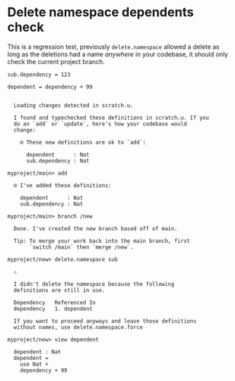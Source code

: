 <!-- https://github.com/unisonweb/unison/issues/4997 -->

# Delete namespace dependents check

This is a regression test, previously `delete.namespace` allowed a delete as long as the deletions had a name *anywhere* in your codebase, it should only check the current project branch.

``` unison
sub.dependency = 123

dependent = dependency + 99
```

```ucm

  Loading changes detected in scratch.u.

  I found and typechecked these definitions in scratch.u. If you
  do an `add` or `update`, here's how your codebase would
  change:
  
    ⍟ These new definitions are ok to `add`:
    
      dependent      : Nat
      sub.dependency : Nat

```
```ucm
myproject/main> add

  ⍟ I've added these definitions:
  
    dependent      : Nat
    sub.dependency : Nat

myproject/main> branch /new

  Done. I've created the new branch based off of main.
  
  Tip: To merge your work back into the main branch, first
       `switch /main` then `merge /new`.

myproject/new> delete.namespace sub

  ⚠️
  
  I didn't delete the namespace because the following
  definitions are still in use.
  
  Dependency   Referenced In
  dependency   1. dependent
  
  If you want to proceed anyways and leave those definitions
  without names, use delete.namespace.force

myproject/new> view dependent

  dependent : Nat
  dependent =
    use Nat +
    dependency + 99

```
